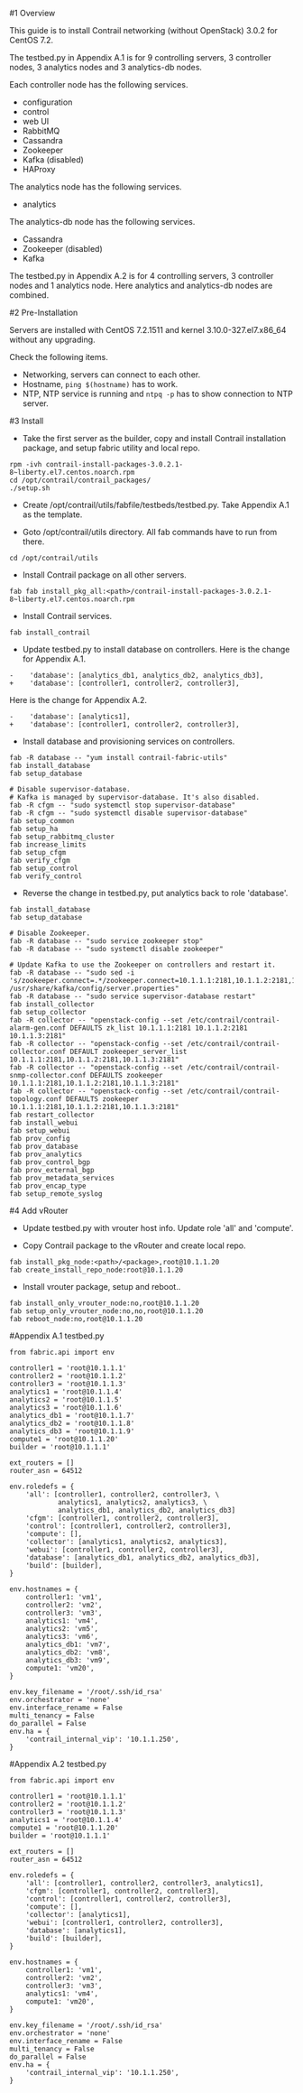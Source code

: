 #1 Overview

This guide is to install Contrail networking (without OpenStack) 3.0.2 for CentOS 7.2.

The testbed.py in Appendix A.1 is for 9 controlling servers, 3 controller nodes, 3 analytics nodes and 3 analytics-db nodes.

Each controller node has the following services.
* configuration
* control
* web UI
* RabbitMQ
* Cassandra
* Zookeeper
* Kafka (disabled)
* HAProxy

The analytics node has the following services.
* analytics

The analytics-db node has the following services.
* Cassandra
* Zookeeper (disabled)
* Kafka

The testbed.py in Appendix A.2 is for 4 controlling servers, 3 controller nodes and 1 analytics node. Here analytics and analytics-db nodes are combined.


#2 Pre-Installation

Servers are installed with CentOS 7.2.1511 and kernel 3.10.0-327.el7.x86_64 without any upgrading.

Check the following items.
* Networking, servers can connect to each other.
* Hostname, `ping $(hostname)` has to work.
* NTP, NTP service is running and `ntpq -p` has to show connection to NTP server.


#3 Install

* Take the first server as the builder, copy and install Contrail installation package, and setup fabric utility and local repo.
```
rpm -ivh contrail-install-packages-3.0.2.1-8~liberty.el7.centos.noarch.rpm
cd /opt/contrail/contrail_packages/
./setup.sh
```

* Create /opt/contrail/utils/fabfile/testbeds/testbed.py. Take Appendix A.1 as the template.

* Goto /opt/contrail/utils directory. All fab commands have to run from there.
```
cd /opt/contrail/utils
```

* Install Contrail package on all other servers.
```
fab fab install_pkg_all:<path>/contrail-install-packages-3.0.2.1-8~liberty.el7.centos.noarch.rpm
```

* Install Contrail services.
```
fab install_contrail
```

* Update testbed.py to install database on controllers.
Here is the change for Appendix A.1.
```
-    'database': [analytics_db1, analytics_db2, analytics_db3],
+    'database': [controller1, controller2, controller3],
```

Here is the change for Appendix A.2.
```
-    'database': [analytics1],
+    'database': [controller1, controller2, controller3],
```

* Install database and provisioning services on controllers.
```
fab -R database -- "yum install contrail-fabric-utils"
fab install_database
fab setup_database

# Disable supervisor-database.
# Kafka is managed by supervisor-database. It's also disabled.
fab -R cfgm -- "sudo systemctl stop supervisor-database"
fab -R cfgm -- "sudo systemctl disable supervisor-database"
fab setup_common
fab setup_ha
fab setup_rabbitmq_cluster
fab increase_limits
fab setup_cfgm
fab verify_cfgm
fab setup_control
fab verify_control
```

* Reverse the change in testbed.py, put analytics back to role 'database'.
```
fab install_database
fab setup_database

# Disable Zookeeper.
fab -R database -- "sudo service zookeeper stop"
fab -R database -- "sudo systemctl disable zookeeper"

# Update Kafka to use the Zookeeper on controllers and restart it.
fab -R database -- "sudo sed -i 's/zookeeper.connect=.*/zookeeper.connect=10.1.1.1:2181,10.1.1.2:2181,10.1.1.3:2181/g'  /usr/share/kafka/config/server.properties"
fab -R database -- "sudo service supervisor-database restart"
fab install_collector
fab setup_collector
fab -R collector -- "openstack-config --set /etc/contrail/contrail-alarm-gen.conf DEFAULTS zk_list 10.1.1.1:2181 10.1.1.2:2181 10.1.1.3:2181"
fab -R collector -- "openstack-config --set /etc/contrail/contrail-collector.conf DEFAULT zookeeper_server_list 10.1.1.1:2181,10.1.1.2:2181,10.1.1.3:2181"
fab -R collector -- "openstack-config --set /etc/contrail/contrail-snmp-collector.conf DEFAULTS zookeeper 10.1.1.1:2181,10.1.1.2:2181,10.1.1.3:2181"
fab -R collector -- "openstack-config --set /etc/contrail/contrail-topology.conf DEFAULTS zookeeper 10.1.1.1:2181,10.1.1.2:2181,10.1.1.3:2181"
fab restart_collector
fab install_webui
fab setup_webui
fab prov_config
fab prov_database
fab prov_analytics
fab prov_control_bgp
fab prov_external_bgp
fab prov_metadata_services
fab prov_encap_type
fab setup_remote_syslog
```


#4 Add vRouter

* Update testbed.py with vrouter host info. Update role 'all' and 'compute'.

* Copy Contrail package to the vRouter and create local repo.
```
fab install_pkg_node:<path>/<package>,root@10.1.1.20
fab create_install_repo_node:root@10.1.1.20
```

* Install vrouter package, setup and reboot..
```
fab install_only_vrouter_node:no,root@10.1.1.20
fab setup_only_vrouter_node:no,no,root@10.1.1.20
fab reboot_node:no,root@10.1.1.20
```


#Appendix A.1 testbed.py
```
from fabric.api import env

controller1 = 'root@10.1.1.1'
controller2 = 'root@10.1.1.2'
controller3 = 'root@10.1.1.3'
analytics1 = 'root@10.1.1.4'
analytics2 = 'root@10.1.1.5'
analytics3 = 'root@10.1.1.6'
analytics_db1 = 'root@10.1.1.7'
analytics_db2 = 'root@10.1.1.8'
analytics_db3 = 'root@10.1.1.9'
compute1 = 'root@10.1.1.20'
builder = 'root@10.1.1.1'

ext_routers = []
router_asn = 64512

env.roledefs = {
    'all': [controller1, controller2, controller3, \
            analytics1, analytics2, analytics3, \
            analytics_db1, analytics_db2, analytics_db3]
    'cfgm': [controller1, controller2, controller3],
    'control': [controller1, controller2, controller3],
    'compute': [],
    'collector': [analytics1, analytics2, analytics3],
    'webui': [controller1, controller2, controller3],
    'database': [analytics_db1, analytics_db2, analytics_db3],
    'build': [builder],
}

env.hostnames = {
    controller1: 'vm1',
    controller2: 'vm2',
    controller3: 'vm3',
    analytics1: 'vm4',
    analytics2: 'vm5',
    analytics3: 'vm6',
    analytics_db1: 'vm7',
    analytics_db2: 'vm8',
    analytics_db3: 'vm9',
    compute1: 'vm20',
}

env.key_filename = '/root/.ssh/id_rsa'
env.orchestrator = 'none'
env.interface_rename = False
multi_tenancy = False
do_parallel = False
env.ha = {
    'contrail_internal_vip': '10.1.1.250',
}
```


#Appendix A.2 testbed.py
```
from fabric.api import env

controller1 = 'root@10.1.1.1'
controller2 = 'root@10.1.1.2'
controller3 = 'root@10.1.1.3'
analytics1 = 'root@10.1.1.4'
compute1 = 'root@10.1.1.20'
builder = 'root@10.1.1.1'

ext_routers = []
router_asn = 64512

env.roledefs = {
    'all': [controller1, controller2, controller3, analytics1],
    'cfgm': [controller1, controller2, controller3],
    'control': [controller1, controller2, controller3],
    'compute': [],
    'collector': [analytics1],
    'webui': [controller1, controller2, controller3],
    'database': [analytics1],
    'build': [builder],
}

env.hostnames = {
    controller1: 'vm1',
    controller2: 'vm2',
    controller3: 'vm3',
    analytics1: 'vm4',
    compute1: 'vm20',
}

env.key_filename = '/root/.ssh/id_rsa'
env.orchestrator = 'none'
env.interface_rename = False
multi_tenancy = False
do_parallel = False
env.ha = {
    'contrail_internal_vip': '10.1.1.250',
}
```

